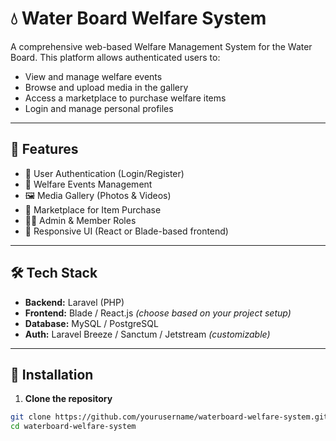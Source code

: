 # 💧 Water Board Welfare System

A comprehensive web-based Welfare Management System for the Water Board. This platform allows authenticated users to:

- View and manage welfare events
- Browse and upload media in the gallery
- Access a marketplace to purchase welfare items
- Login and manage personal profiles

---

## 🚀 Features

- 🔐 User Authentication (Login/Register)
- 📅 Welfare Events Management
- 🖼️ Media Gallery (Photos & Videos)
- 🛒 Marketplace for Item Purchase
- 🧑‍💼 Admin & Member Roles
- 📱 Responsive UI (React or Blade-based frontend)

---

## 🛠️ Tech Stack

- **Backend:** Laravel (PHP)
- **Frontend:** Blade / React.js *(choose based on your project setup)*
- **Database:** MySQL / PostgreSQL
- **Auth:** Laravel Breeze / Sanctum / Jetstream *(customizable)*

---

## 🧰 Installation

1. **Clone the repository**

```bash
git clone https://github.com/yourusername/waterboard-welfare-system.git
cd waterboard-welfare-system
